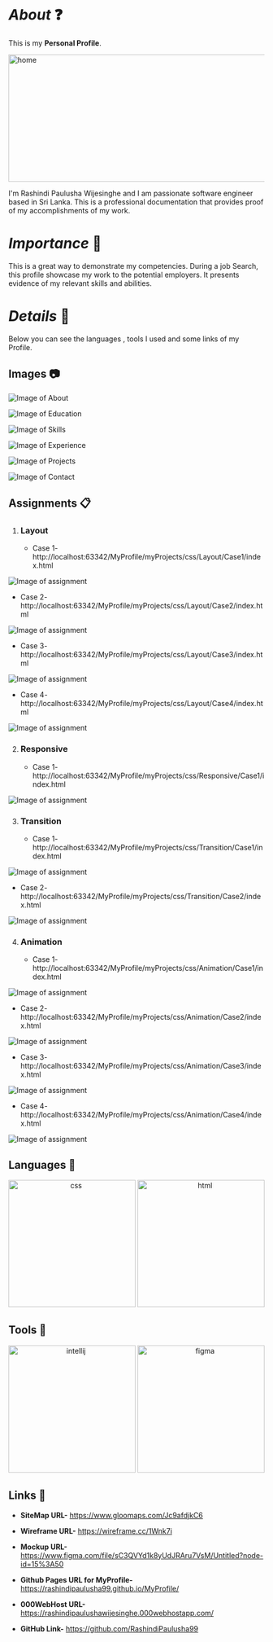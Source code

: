 # *About* ❓

This is my **Personal Profile**.

<img src="assets/images/home1.png" alt="home" width="1000" height="250"/>

I'm Rashindi Paulusha Wijesinghe and I am passionate software engineer based in Sri Lanka.
This is a professional documentation that provides proof of my accomplishments of my work.

# *Importance* 📝

This is a great way to demonstrate my competencies. During a job Search, this profile showcase my work to the potential employers.
It presents evidence of my relevant skills and abilities.

# *Details* 🔖

Below you can see the languages , tools I used and some links of my Profile.

## Images 📷
![Image of About](assets/images/about1.png)

![Image of Education](assets/images/education1.png)

![Image of Skills](assets/images/skills1.png)

![Image of Experience](assets/images/experience1.png)

![Image of Projects](assets/images/project1.png)

![Image of Contact](assets/images/contact1.png)

## Assignments 📋

1. ### Layout

    * Case 1- http://localhost:63342/MyProfile/myProjects/css/Layout/Case1/index.html
    
![Image of assignment](assets/images/CSS_Assignment1.png)
   
   * Case 2- http://localhost:63342/MyProfile/myProjects/css/Layout/Case2/index.html
   
![Image of assignment](assets/images/case2.png)
   
   * Case 3- http://localhost:63342/MyProfile/myProjects/css/Layout/Case3/index.html
   
![Image of assignment](assets/images/case3.png)

   * Case 4- http://localhost:63342/MyProfile/myProjects/css/Layout/Case4/index.html
    
![Image of assignment](assets/images/case4.png)
    
2. ### Responsive

    * Case 1- http://localhost:63342/MyProfile/myProjects/css/Responsive/Case1/index.html
    
![Image of assignment](assets/images/case5.png)
        
3. ### Transition

    * Case 1- http://localhost:63342/MyProfile/myProjects/css/Transition/Case1/index.html
    
![Image of assignment](assets/images/case6.png)

   * Case 2- http://localhost:63342/MyProfile/myProjects/css/Transition/Case2/index.html
   
![Image of assignment](assets/images/case7.png)
    
4. ### Animation

    * Case 1- http://localhost:63342/MyProfile/myProjects/css/Animation/Case1/index.html
    
![Image of assignment](assets/images/case8.png)

   * Case 2- http://localhost:63342/MyProfile/myProjects/css/Animation/Case2/index.html
   
![Image of assignment](assets/images/case9.png)

   * Case 3- http://localhost:63342/MyProfile/myProjects/css/Animation/Case3/index.html
   
![Image of assignment](assets/images/case10.png)

   * Case 4- http://localhost:63342/MyProfile/myProjects/css/Animation/Case4/index.html
   
![Image of assignment](assets/images/case11.png)   

## Languages 📗

<p align="center"><img src="assets/logo/css__2_-removebg-preview.png" alt="css" width="250" height="250"/>
   <img src="assets/logo/html%20(2).png" alt="html" width="250" height="250"/></p>

## Tools 📌

<p align="center">
<img src="assets/logo/IntelliJ_IDEA_Icon.svg-removebg-preview.png" alt="intellij" width="250" height="250"/>
<img src="assets/logo/figma-removebg-preview.png" alt="figma" width="250" height="250"/></p>

## Links 🔎

* **SiteMap URL-** https://www.gloomaps.com/Jc9afdjkC6

* **Wireframe URL-** https://wireframe.cc/1Wnk7i

* **Mockup URL-** https://www.figma.com/file/sC3QVYd1k8yUdJRAru7VsM/Untitled?node-id=15%3A50

* **Github Pages URL for MyProfile-** https://rashindipaulusha99.github.io/MyProfile/

* **000WebHost URL-** https://rashindipaulushawijesinghe.000webhostapp.com/

* **GitHub Link-** https://github.com/RashindiPaulusha99








